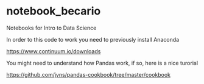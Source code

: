 # notebook_becario
Notebooks for Intro to Data Science

In order to this code to work you need to previously install Anaconda

https://www.continuum.io/downloads

You might need to understand how Pandas work, if so, here is a nice turorial

https://github.com/jvns/pandas-cookbook/tree/master/cookbook
